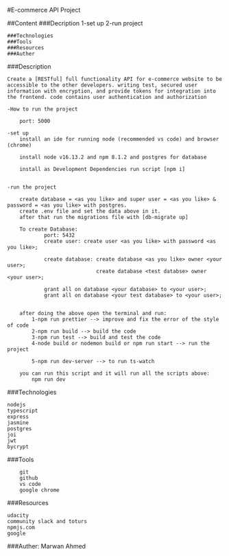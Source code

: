 #E-commerce API Project

##Content 
    ###Decription
        1-set up 
        2-run project

    ###Technologies
    ###Tools 
    ###Resources 
    ###Auther

###Description 

    Create a [RESTful] full functionality API for e-commerce website to be accessible to the other developers. writing test, secured user information with encryption, and provide tokens for integration into the frontend. code contains user authentication and authorization

    -How to run the project
        
        port: 5000

    -set up
        install an ide for running node (recommended vs code) and browser (chrome)

        install node v16.13.2 and npm 8.1.2 and postgres for database

        install as Development Dependencies run script [npm i]
            

    -run the project

        create database = <as you like> and super user = <as you like> & password = <as you like> with postgres.
        create .env file and set the data above in it.
        after that run the migrations file with [db-migrate up]

        To create Database: 
                port: 5432
                create user: create user <as you like> with password <as you like>;

                create database: create database <as you like> owner <your user>;
                                 create database <test databse> owner <your user>;
                
                grant all on database <your database> to <your user>;
                grant all on database <your test database> to <your user>;


        after doing the above open the terminal and run:
            1-npm run prettier --> improve and fix the error of the style of code
            2-npm run build --> build the code
            3-npm run test --> build and test the code
            4-node build or nodemon build or npm run start --> run the project

            5-npm run dev-server --> to run ts-watch
        
        you can run this script and it will run all the scripts above:
            npm run dev

    
###Technologies 
```
nodejs 
typescript 
express 
jasmine
postgres
joi
jwt
bycrypt
```

###Tools 
```
    git
    github
    vs code 
    google chrome
```
###Resources 
```
udacity 
community slack and toturs 
npmjs.com
google
```

###Auther: Marwan Ahmed